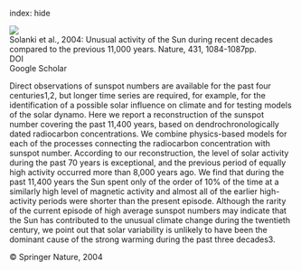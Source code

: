 index: hide

<div class="Citation">
    <div class="Citation-thumb CitationThumb-linked"  data-href="https://doi.org/10.1038/nature02995">
      <img src="https://static.claimspace.cloud/climate-study-static/refs/thumbs/5/Solanki_et_al_2004-thumb.png" />
    </div>

  <div class="Citation-body">
    <div class="Citation-text">Solanki et al., 2004: Unusual activity of the Sun during recent decades compared to the previous 11,000 years. <span class="Article-journal">Nature, </span><span class="Article-volume">431, </span>1084-1087pp.</div>
    <div class="Citation-links">
      <div class="CitationLink" data-href="https://doi.org/10.1038/nature02995">
        <div class="CitationLink-icon CitationLink-Doi"></div>
        <div class="CitationLink-text">DOI</div>
      </div>
      <div class="CitationLink" data-href="https://scholar.google.com/scholar?q=10.1038/nature02995">
        <div class="CitationLink-icon CitationLink-Scholar"></div>
        <div class="CitationLink-text">Google Scholar</div>
      </div>
    </div>
  </div>
</div>

Direct observations of sunspot numbers are available for the past four centuries1,2, but longer time series are required, for example, for the identification of a possible solar influence on climate and for testing models of the solar dynamo. Here we report a reconstruction of the sunspot number covering the past 11,400 years, based on dendrochronologically dated radiocarbon concentrations. We combine physics-based models for each of the processes connecting the radiocarbon concentration with sunspot number. According to our reconstruction, the level of solar activity during the past 70 years is exceptional, and the previous period of equally high activity occurred more than 8,000 years ago. We find that during the past 11,400 years the Sun spent only of the order of 10% of the time at a similarly high level of magnetic activity and almost all of the earlier high-activity periods were shorter than the present episode. Although the rarity of the current episode of high average sunspot numbers may indicate that the Sun has contributed to the unusual climate change during the twentieth century, we point out that solar variability is unlikely to have been the dominant cause of the strong warming during the past three decades3.

<div class="Citation-copy">
&copy; Springer Nature, 2004
</div>